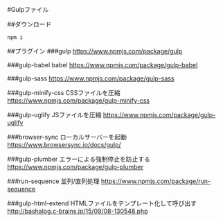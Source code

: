 #Gulpファイル

##ダウンロード
```
npm i
```

##プラグイン
###gulp
https://www.npmjs.com/package/gulp

###gulp-babel
babel
https://www.npmjs.com/package/gulp-babel

###gulp-sass
https://www.npmjs.com/package/gulp-sass

###gulp-minify-css
CSSファイルを圧縮
https://www.npmjs.com/package/gulp-minify-css

###gulp-uglify
JSファイルを圧縮
https://www.npmjs.com/package/gulp-uglify

###browser-sync
ローカルサーバーを起動
https://www.browsersync.io/docs/gulp/

###gulp-plumber
エラーによる強制停止を防止する
https://www.npmjs.com/package/gulp-plumber

###run-sequence
並列/直列処理
https://www.npmjs.com/package/run-sequence

###gulp-html-extend
HTMLファイルをテンプレート化して呼び出す
http://bashalog.c-brains.jp/15/09/08-130548.php